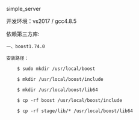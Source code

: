 simple_server

开发环境：vs2017 / gcc4.8.5

依赖第三方库:

	一、boost1.74.0

	安装路径：
	
		$ sudo mkdir /usr/local/boost
		
		$ mkdir /usr/local/boost/include
		
		$ mkdir /usr/local/boost/lib64
		
		$ cp -rf boost /usr/local/boost/include
		
		$ cp -rf stage/lib/* /usr/local/boost/lib64
		